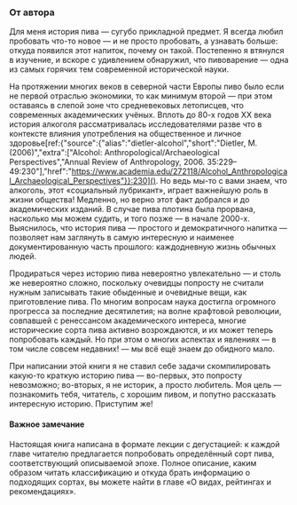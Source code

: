 ### От автора

Для меня история пива — сугубо прикладной предмет. Я всегда любил пробовать что-то новое — и не просто пробовать, а узнавать больше: откуда появился этот напиток, почему он такой. Постепенно я втянулся в изучение, и вскоре с удивлением обнаружил, что пивоварение — одна из самых горячих тем современной исторической науки.

На протяжении многих веков в северной части Европы пиво было если не первой отраслью экономики, то как минимум второй — при этом оставаясь в слепой зоне что средневековых летописцев, что современных академических учёных. Вплоть до 80-х годов XX века история алкоголя рассматривалась исследователями разве что в контексте влияния употребления на общественное и личное здоровье[ref:{"source":{"alias":"dietler-alcohol","short":"Dietler, M. (2006)","extra":\["Alcohol: Anthropological/Archaeological Perspectives","Annual Review of Anthropology, 2006. 35:229–49:230"\],"href":"https://www.academia.edu/272118/Alcohol_Anthropological_Archaeological_Perspectives"}}:230](). Но ведь мы-то с вами знаем, что алкоголь, этот «социальный лубрикант», играет важнейшую роль в жизни общества! Медленно, но верно этот факт добрался и до академических изданий. В случае пива плотина была прорвана, насколько мы можем судить, и того позже — в начале 2000-х. Выяснилось, что история пива — простого и демократичного напитка — позволяет нам заглянуть в самую интересную и наименее документированную часть прошлого: каждодневную жизнь обычных людей.

Продираться через историю пива невероятно увлекательно — и столь же невероятно сложно, поскольку очевидцы попросту не считали нужным записывать такие обыденные и очевидные вещи, как приготовление пива. По многим вопросам наука достигла огромного прогресса за последние десятилетия; на волне крафтовой революции, совпавшей с ренессансом академического интереса, многие исторические сорта пива активно возрождаются, и их может теперь попробовать каждый. Но при этом о многих аспектах и явлениях — в том числе совсем недавних! — мы всё ещё знаем до обидного мало.

При написании этой книги я не ставил себе задачи скомпилировать какую-то краткую историю пива — во-первых, это попросту невозможно; во-вторых, я не историк, а просто любитель. Моя цель — познакомить тебя, читатель, с хорошим пивом, и попутно рассказать интересную историю. Приступим же!

#### Важное замечание

Настоящая книга написана в формате лекции с дегустацией: к каждой главе читателю предлагается попробовать определённый сорт пива, соответствующий описываемой эпохе. Полное описание, каким образом читать классификацию и откуда брать информацию о подходящих сортах, вы можете найти в главе «О видах, рейтингах и рекомендациях».